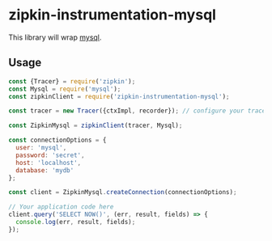 # zipkin-instrumentation-mysql

This library will wrap [mysql](https://www.npmjs.com/package/mysql).

## Usage

```javascript
const {Tracer} = require('zipkin');
const Mysql = require('mysql');
const zipkinClient = require('zipkin-instrumentation-mysql');

const tracer = new Tracer({ctxImpl, recorder}); // configure your tracer properly here

const ZipkinMysql = zipkinClient(tracer, Mysql);

const connectionOptions = {
  user: 'mysql',
  password: 'secret',
  host: 'localhost',
  database: 'mydb'
};

const client = ZipkinMysql.createConnection(connectionOptions);

// Your application code here
client.query('SELECT NOW()', (err, result, fields) => {
  console.log(err, result, fields);
});
```

